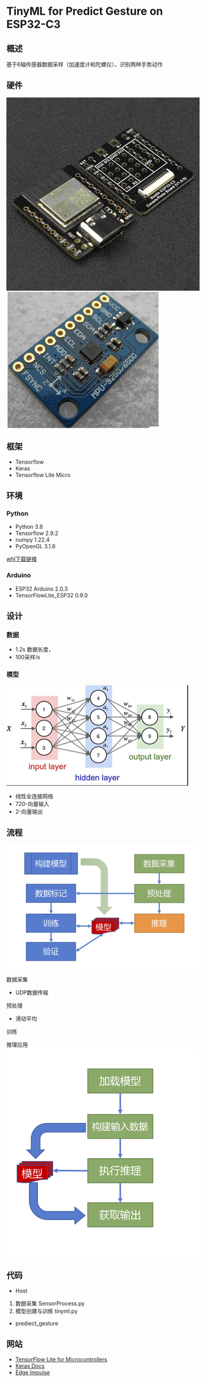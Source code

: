 # TinyML for Predict Gesture  on ESP32-C3

## 概述

基于6轴传感器数据采样（加速度计和陀螺仪），识别两种手势动作

## 硬件

![image](Images/beetle.jpg)
![image](Images/mu9250.jpg)

## 框架

- Tensorflow
- Keras
- Tensorflow Lite Micro

## 环境

### Python

- Python 3.8
- Tensorflow 2.9.2
- numpy 1.22.4
- PyOpenGL 3.1.6

[whl下载链接](https://www.lfd.uci.edu/~gohlke/pythonlibs/)

### Arduino

- ESP32 Arduino 2.0.3
- TensorFlowLite_ESP32 0.9.0

## 设计

### 数据

- 1.2s 数据长度，
- 100采样/s

### 模型
![image](Images/network.png)
- 线性全连接网络
- 720-向量输入
- 2-向量输出

## 流程

![image](Images/process.png)

数据采集

- UDP数据传输

预处理

- 滑动平均

训练


推理应用
![image](Images/inference.png)


## 代码

- Host
1. 数据采集 SensorProcess.py
1. 模型创建与训练 tinyml.py

- prediect_gesture

## 网站

- [TensorFlow Lite for Microcontrollers](https://tensorflow.google.cn/lite/microcontrollers/overview)
- [Keras Docs](https://keras.io/api/)
- [Edge Impulse](https://www.edgeimpulse.com/)
